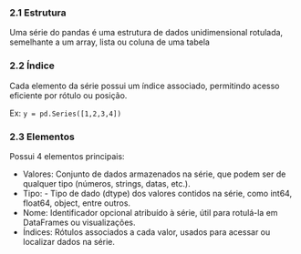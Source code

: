 ### 2.1 Estrutura
Uma série do pandas é uma estrutura de dados unidimensional rotulada, semelhante a um array, lista ou coluna de uma tabela

### 2.2 Índice
Cada elemento da série possui um índice associado, permitindo acesso eficiente por rótulo ou posição.

Ex: `y = pd.Series([1,2,3,4])`

### 2.3 Elementos
Possui 4 elementos principais:
- Valores: Conjunto de dados armazenados na série, que podem ser de qualquer tipo (números, strings, datas, etc.).
- Tipo: - Tipo de dado (dtype) dos valores contidos na série, como int64, float64, object, entre outros.
- Nome: Identificador opcional atribuído à série, útil para rotulá-la em DataFrames ou visualizações.
- Índices: Rótulos associados a cada valor, usados para acessar ou localizar dados na série.